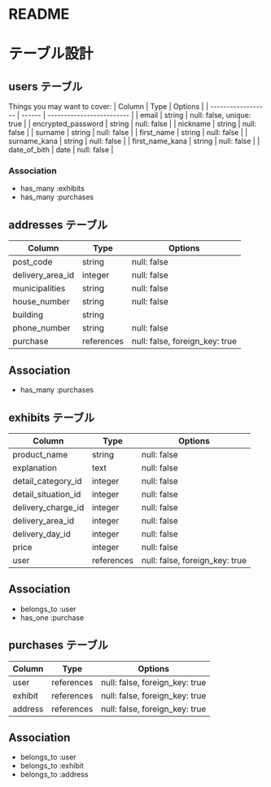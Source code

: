 # README
# テーブル設計

## users テーブル

Things you may want to cover:
| Column             | Type   | Options                   |
| ------------------ | ------ | ------------------------- |
| email              | string | null: false, unique: true |
| encrypted_password | string | null: false               |
| nickname           | string | null: false               |
| surname            | string | null: false               |
| first_name         | string | null: false               |
| surname_kana       | string | null: false               |
| first_name_kana    | string | null: false               |
| date_of_bith       | date   | null: false               |

### Association

- has_many :exhibits
- has_many :purchases


## addresses テーブル

| Column            | Type       | Options                        |
| ------------------| ---------- | ------------------------------ |
| post_code         | string     | null: false                    |
| delivery_area_id  | integer    | null: false                    |
| municipalities    | string     | null: false                    |
| house_number      | string     | null: false                    |
| building          | string     |                                |
| phone_number      | string     | null: false                    |
| purchase          | references | null: false, foreign_key: true |

## Association

- has_many :purchases


## exhibits テーブル

| Column              | Type       | Options                        |
| ------------------- | ---------- | ------------------------------ |
| product_name        | string     | null: false                    |
| explanation         | text       | null: false                    |
| detail_category_id  | integer    | null: false                    |
| detail_situation_id | integer    | null: false                    |
| delivery_charge_id  | integer    | null: false                    |
| delivery_area_id    | integer    | null: false                    |
| delivery_day_id     | integer    | null: false                    |
| price               | integer    | null: false                    |
| user                | references | null: false, foreign_key: true |

## Association

- belongs_to :user
- has_one :purchase


## purchases テーブル

| Column    | Type       | Options                        |
| --------- | ---------- | ------------------------------ |
| user      | references | null: false, foreign_key: true |
| exhibit   | references | null: false, foreign_key: true |
| address   | references | null: false, foreign_key: true |

## Association

- belongs_to :user
- belongs_to :exhibit
- belongs_to :address

